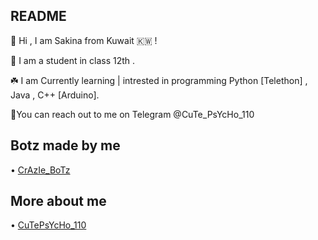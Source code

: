## README
🌸 Hi , I am Sakina from Kuwait 🇰🇼 !

🦋 I am a student in class 12th .

☘️ I am Currently learning | intrested in programming Python [Telethon] , Java , C++ [Arduino].

🌼You can reach out to me on Telegram @CuTe_PsYcHo_110

## Botz made by me
• [CrAzIe_BoTz](https://t.me/CrAzIe_BoTz)

## More about me
• [CuTePsYcHo_110](t.me/CuTePsYcHo_110)

<!---
SakinaOp/SakinaOp is a ✨ special ✨ repository because its `README.md` (this file) appears on your GitHub profile.
You can click the Preview link to take a look at your changes.
--->
